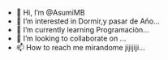- 👋 Hi, I’m @AsumiMB
- 👀 I’m interested in Dormir,y pasar de Año...
- 🌱 I’m currently learning Programaciòn...
- 💞️ I’m looking to collaborate on ...
- 📫 How to reach me mirandome jijijiji...

<!---
AsumiMB/AsumiMB is a ✨ special ✨ repository because its `README.md` (this file) appears on your GitHub profile.
You can click the Preview link to take a look at your changes.
--->
